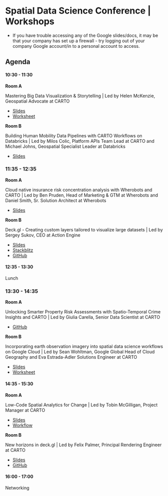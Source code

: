 # Spatial Data Science Conference | Workshops

* If you have trouble accessing any of the Google slides/docs, it may be that your company has set up a firewall - try logging out of your company Google account/in to a personal account to access.

## Agenda

#### 10:30 - 11:30

**Room A**

Mastering Big Data Visualization & Storytelling | Led by Helen McKenzie, Geospatial Advocate at CARTO 

  - [Slides](https://docs.google.com/presentation/d/1ND2q3M1O-Yfkj9xrAXxY0duenu1w3Tw5OkBJu1gE4Fc/edit#slide=id.g2f26ea78966_0_396)
  - [Worksheet](https://docs.google.com/document/d/12TmxoMbl-VZe-1oq_NoGIn5KD4Or-_1TnE4-heBxIhM/edit#heading=h.xkr4rehklzld)

**Room B**

Building Human Mobility Data Pipelines with CARTO Workflows on Databricks | Led by Milos Colic, Platform APIs Team Lead at CARTO and Michael Johns, Geospatial Specialist Leader at Databricks
  
  - [Slides](https://docs.google.com/presentation/d/1HTqItkZ-Do-e6hzYmWpXL05l9s3yqyOUQ-QBBlVM_v0/edit#slide=id.g2dba7405fca_0_45)

### 11:35 - 12:35

**Room A**

Cloud native insurance risk concentration analysis with Wherobots and CARTO | Led by Ben Pruden, Head of Marketing & GTM at Wherobots and Daniel Smith, Sr. Solution Architect at Wherobots
- [Slides](https://docs.google.com/presentation/d/10XcfvhY7Kw37O-tR0bcSWcc0XxnTh0rKg6HWxMSmqNU/edit#slide=id.g2fb5eef1cb0_0_0)

**Room B**

Deck.gl - Creating custom layers tailored to visualize large datasets | Led by Sergey Sukov, CEO at Action Engine
- [Slides](https://drive.google.com/file/d/1cH5R9Qmy1cU_jtorED5O891b6H8UNfOf/view)
- [Stackblitz](https://stackblitz.com/github/ActionEngine/sdsc-workshop-2024/tree/main?file=main.js)
- [GitHub](https://github.com/ActionEngine/sdsc-workshop-2024)

#### 12:35 - 13:30

Lunch

### 13:30 - 14:35

**Room A**

Unlocking Smarter Property Risk Assessments with Spatio-Temporal Crime Insights and CARTO | Led by Giulia Carella, Senior Data Scientist at CARTO
- [GitHub](https://github.com/CartoDB/research-public/tree/master/sdsc24-ny-workshop)

**Room B**

Incorporating earth observation imagery into spatial data science workflows on Google Cloud | Led by Sean Wohltman, Google Global Head of Cloud Geography and Eva Estrada-Adler
Solutions Engineer at CARTO
- [Slides](https://docs.google.com/presentation/d/1kj48uw4pLkuz9qT7MOaVVu0sOq8zgcJlwu16y6TV2vE/edit#slide=id.g2d345e63f52_0_0)
- [Worksheet](https://docs.google.com/document/d/19DBDwyVxm91rW7vDLng0K8DoWfjQJFx6kYRnKFAt8GU/edit)

#### 14:35 - 15:30

**Room A**

Low-Code Spatial Analytics for Change | Led by Tobin McGilligan, Project Manager at CARTO
- [Slides](https://docs.google.com/presentation/d/11xMiYjKo2_Lu5CNtEblrfeXLfhH9OxQUzZGBbS42YPQ/edit?usp=sharing)
- [Workflow](https://drive.google.com/file/d/1Py4ImQ0KUWzXOfwY2N3dVC-IZl96A_hG/view?usp=sharing)

**Room B**

New horizons in deck.gl | Led by Felix Palmer, Principal Rendering Engineer at CARTO
- [Slides](https://docs.google.com/presentation/d/1VoIDHURYSv1-8sf4MVXEEyBBjOv0C0sxKPy2SqOOxwQ/edit#slide=id.g12b30b8a813_1_0)
- [GitHub](https://github.com/felixpalmer/sdsc-workshop-2024)

#### 16:00 - 17:00

Networking
